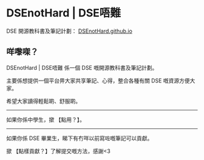 # DSEnotHard | DSE唔難

DSE 開源教科書及筆記計劃：  [DSEnotHard.github.io](https://DSEnotHard.github.io/)

## 咩嚟㗎？

DSEnotHard | DSE唔難 係一個 DSE 嘅開源教科書及筆記計劃。

主要係想提供一個平台畀大家共享筆記、心得，整合各種有關 DSE 嘅資源方便大家。

希望大家讀得輕鬆啲、舒服啲。

___

如果你係中學生，撳 【點用？】。

___

如果你係 DSE 畢業生，睇下有冇咩以前寫咗嘅筆記可以貢獻。

撳 【點樣貢獻？】了解提交嘅方法，感謝<3
